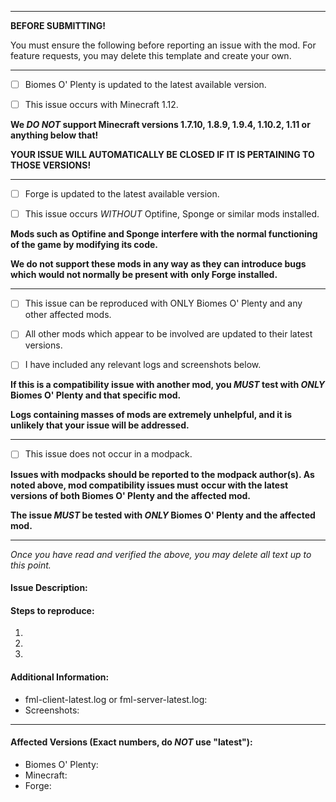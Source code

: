 --------------------------------------------------------------------------------



**BEFORE SUBMITTING!**

You must ensure the following before reporting an issue with the mod.
For feature requests, you may delete this template and create your own.




--------------------------------------------------------------------------------

- [ ] Biomes O' Plenty is updated to the latest available version.
- [ ] This issue occurs with Minecraft 1.12. 


**We *DO NOT* support Minecraft versions 1.7.10, 1.8.9, 1.9.4, 1.10.2, 1.11 or anything below that!**  

**YOUR ISSUE WILL AUTOMATICALLY BE CLOSED IF IT IS PERTAINING TO THOSE VERSIONS!**

--------------------------------------------------------------------------------

- [ ] Forge is updated to the latest available version.

- [ ] This issue occurs *WITHOUT* Optifine, Sponge or similar mods installed.

**Mods such as Optifine and Sponge interfere with the normal functioning of the game by modifying its code.**

**We do not support these mods in any way as they can introduce bugs which would not normally be present with**
**only Forge installed.**

--------------------------------------------------------------------------------

- [ ] This issue can be reproduced with ONLY Biomes O' Plenty and any other affected mods.

- [ ] All other mods which appear to be involved are updated to their latest versions.

- [ ] I have included any relevant logs and screenshots below.

**If this is a compatibility issue with another mod, you *MUST* test with *ONLY* Biomes O' Plenty and that specific mod.**

**Logs containing masses of mods are extremely unhelpful, and it is unlikely that your issue will be addressed.**

--------------------------------------------------------------------------------

- [ ] This issue does not occur in a modpack. 

**Issues with modpacks should be reported to the modpack author(s). As noted above, mod compatibility issues must**
**occur with the latest versions of both Biomes O' Plenty and the affected mod.** 

**The issue *MUST* be tested with *ONLY* Biomes O' Plenty and the affected mod.**

--------------------------------------------------------------------------------

*Once you have read and verified the above, you may delete all text up to this point.*

#### Issue Description:



#### Steps to reproduce:

1. 
2. 
3. 

#### Additional Information:

- fml-client-latest.log or fml-server-latest.log:
- Screenshots:

____
#### Affected Versions (Exact numbers, do *NOT* use "latest"):

- Biomes O' Plenty: 
- Minecraft: 
- Forge: 
